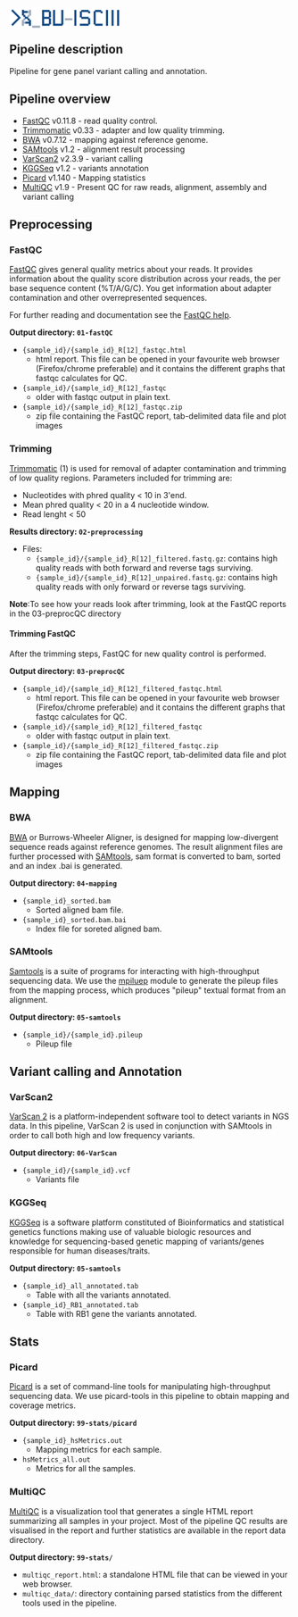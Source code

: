 <p>
<img src="../assets/BU_ISCIII_logo.png" alt="logo" width="200" align="left"/>
</p>
<br>
<br>

## Pipeline description
Pipeline for gene panel variant calling and annotation.

## Pipeline overview

* [FastQC](#fastqc) v0.11.8 - read quality control.
* [Trimmomatic](#trimming) v0.33 - adapter and low quality trimming.
* [BWA](#bwa) v0.7.12 -  mapping against reference genome.
* [SAMtools](#samtools) v1.2 - alignment result processing
* [VarScan2](#varscan2) v2.3.9 - variant calling
* [KGGSeq](#kggseq) v1.2 - variants annotation
* [Picard](#picard) v1.140 - Mapping statistics
* [MultiQC](#multiqc) v1.9 - Present QC for raw reads, alignment, assembly and variant calling

## Preprocessing
### FastQC
[FastQC](http://www.bioinformatics.babraham.ac.uk/projects/fastqc/) gives general quality metrics about your reads. It provides information about the quality score distribution across your reads, the per base sequence content (%T/A/G/C). You get information about adapter contamination and other overrepresented sequences.

For further reading and documentation see the [FastQC help](http://www.bioinformatics.babraham.ac.uk/projects/fastqc/Help/).

**Output directory: `01-fastQC`**

* `{sample_id}/{sample_id}_R[12]_fastqc.html`
  * html report. This file can be opened in your favourite web browser (Firefox/chrome preferable) and it contains the different graphs that fastqc calculates for QC.
* `{sample_id}/{sample_id}_R[12]_fastqc`
  * older with fastqc output in plain text.
* `{sample_id}/{sample_id}_R[12]_fastqc.zip`
  * zip file containing the FastQC report, tab-delimited data file and plot images

### Trimming
[Trimmomatic](http://www.usadellab.org/cms/?page=trimmomatic) (1) is used for removal of adapter contamination and trimming of low quality regions.
Parameters included for trimming are:
-  Nucleotides with phred quality < 10 in 3'end.
-  Mean phred quality < 20 in a 4 nucleotide window.
-  Read lenght < 50

**Results directory: `02-preprocessing`**
- Files:
   - `{sample_id}/{sample_id}_R[12]_filtered.fastq.gz`: contains high quality reads with both forward and reverse tags surviving.
   - `{sample_id}/{sample_id}_R[12]_unpaired.fastq.gz`: contains high quality reads with only forward or reverse tags surviving.

 **Note**:To see how your reads look after trimming, look at the FastQC reports in the 03-preprocQC directory

#### Trimming FastQC
After the trimming steps, FastQC for new quality control is performed.

**Output directory: `03-preprocQC`**

* `{sample_id}/{sample_id}_R[12]_filtered_fastqc.html`
  * html report. This file can be opened in your favourite web browser (Firefox/chrome preferable) and it contains the different graphs that fastqc calculates for QC.
* `{sample_id}/{sample_id}_R[12]_filtered_fastqc`
  * older with fastqc output in plain text.
* `{sample_id}/{sample_id}_R[12]_filtered_fastqc.zip`
  * zip file containing the FastQC report, tab-delimited data file and plot images

## Mapping
### BWA
[BWA](http://bio-bwa.sourceforge.net/) or Burrows-Wheeler Aligner, is designed for mapping low-divergent sequence reads against reference genomes. The result alignment files are further processed with [SAMtools](http://samtools.sourceforge.net/), sam format is converted to bam, sorted and an index .bai is generated.

**Output directory: `04-mapping`**

* `{sample_id}_sorted.bam`
  * Sorted aligned bam file.
* `{sample_id}_sorted.bam.bai`
  * Index file for soreted aligned bam.

### SAMtools
[Samtools](http://www.htslib.org/) is a suite of programs for interacting with high-throughput sequencing data. We use the [mpiluep](http://www.htslib.org/doc/samtools-mpileup.html) module to generate the pileup files from the mapping process, which produces "pileup" textual format from an alignment.

**Output directory: `05-samtools`**

* `{sample_id}/{sample_id}.pileup`
  * Pileup file

## Variant calling and Annotation
### VarScan2
[VarScan 2](http://dkoboldt.github.io/varscan/) is a platform-independent software tool to detect variants in NGS data. In this pipeline, VarScan 2 is used in conjunction with SAMtools in order to call both high and low frequency variants.

**Output directory: `06-VarScan`**

* `{sample_id}/{sample_id}.vcf`
  * Variants file

### KGGSeq
[KGGSeq](http://pmglab.top/kggseq/index.htm) is a software platform constituted of Bioinformatics and statistical genetics functions making use of valuable biologic resources and knowledge for sequencing-based genetic mapping of variants/genes responsible for human diseases/traits.

**Output directory: `05-samtools`**

* `{sample_id}_all_annotated.tab`
  * Table with all the variants annotated.
* `{sample_id}_RB1_annotated.tab`
  * Table with RB1 gene the variants annotated.

## Stats
### Picard
[Picard](https://broadinstitute.github.io/picard/command-line-overview.html) is a set of command-line tools for manipulating high-throughput sequencing data. We use picard-tools in this pipeline to obtain mapping and coverage metrics.

**Output directory: `99-stats/picard`**

* `{sample_id}_hsMetrics.out`
  * Mapping metrics for each sample.
* `hsMetrics_all.out`
  * Metrics for all the samples.

### MultiQC
[MultiQC](http://multiqc.info) is a visualization tool that generates a single HTML report summarizing all samples in your project. Most of the pipeline QC results are visualised in the report and further statistics are available in the report data directory.

**Output directory: `99-stats/`**
* `multiqc_report.html`: a standalone HTML file that can be viewed in your web browser.
* `multiqc_data/`: directory containing parsed statistics from the different tools used in the pipeline.
